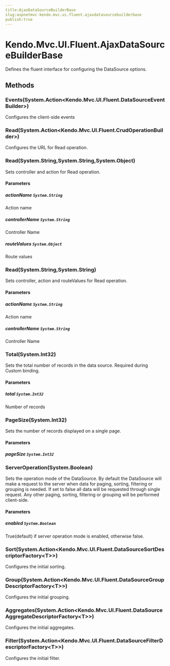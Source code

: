 ```yaml
---
title:AjaxDataSourceBuilderBase
slug:aspnetmvc-kendo.mvc.ui.fluent.ajaxdatasourcebuilderbase
publish:true
---
```


# Kendo.Mvc.UI.Fluent.AjaxDataSourceBuilderBase

Defines the fluent interface for configuring the DataSource options.

## Methods

### Events(System.Action\<Kendo.Mvc.UI.Fluent.DataSourceEventBuilder\>)
Configures the client-side events

### Read(System.Action\<Kendo.Mvc.UI.Fluent.CrudOperationBuilder\>)
Configures the URL for Read operation.

### Read(System.String,System.String,System.Object)
Sets controller and action for Read operation.

#### Parameters

##### actionName `System.String`
Action name

##### controllerName `System.String`
Controller Name

##### routeValues `System.Object`
Route values

### Read(System.String,System.String)
Sets controller, action and routeValues for Read operation.

#### Parameters

##### actionName `System.String`
Action name

##### controllerName `System.String`
Controller Name

### Total(System.Int32)
Sets the total number of records in the data source. Required during Custom binding.

#### Parameters

##### total `System.Int32`
Number of records

### PageSize(System.Int32)
Sets the number of records displayed on a single page.

#### Parameters

##### pageSize `System.Int32`

### ServerOperation(System.Boolean)
Sets the operation mode of the DataSource.
            By default the DataSource will make a request to the server when data for paging, sorting,
            filtering or grouping is needed. If set to false all data will be requested through single request.
            Any other paging, sorting, filtering or grouping will be performed client-side.

#### Parameters

##### enabled `System.Boolean`
True(default) if server operation mode is enabled, otherwise false.

### Sort(System.Action\<Kendo.Mvc.UI.Fluent.DataSourceSortDescriptorFactory\<T\>\>)
Configures the initial sorting.

### Group(System.Action\<Kendo.Mvc.UI.Fluent.DataSourceGroupDescriptorFactory\<T\>\>)
Configures the initial grouping.

### Aggregates(System.Action\<Kendo.Mvc.UI.Fluent.DataSourceAggregateDescriptorFactory\<T\>\>)
Configures the initial aggregates.

### Filter(System.Action\<Kendo.Mvc.UI.Fluent.DataSourceFilterDescriptorFactory\<T\>\>)
Configures the initial filter.